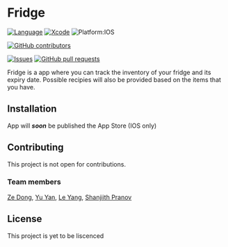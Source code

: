 # Fridge

[![Language](http://img.shields.io/badge/swift-5-orange.svg?style=flat)](https://developer.apple.com/swift)
[![Xcode](http://img.shields.io/badge/xcode-12.2-red.svg?style=flat)](https://developer.apple.com/xcode)
![Platform:IOS](https://img.shields.io/badge/platform-IOS-lightgrey)

[![GitHub contributors](https://img.shields.io/github/contributors/swiftaccelerator2020/Fridge-Group12)](https://github.com/swiftaccelerator2020/Fridge-Group12/graphs/contributors)

[![Issues](https://img.shields.io/github/issues/swiftaccelerator2020/Fridge-Group12)](https://github.com/swiftaccelerator2020/Fridge-Group12/issues)
[![GitHub pull requests](https://img.shields.io/github/issues-pr/swiftaccelerator2020/Fridge-Group12)](https://github.com/swiftaccelerator2020/Fridge-Group12/pulls)

Fridge is a app where you can track the inventory of your fridge and its expiry date. Possible recipies will also be provided based on the items that you have.

## Installation

App will <b><i>soon</i></b> be published the App Store (IOS only)

## Contributing

This project is not open for contributions. 

### Team members 

[Ze Dong](https://github.com/sawzedong), 
[Yu Yan](https://github.com/Compsognathus07), 
[Le Yang](https://github.com/leCloudy), 
[Shanjiith Pranov](https://github.com/Shanjiith-Pranov) 

## License
This project is yet to be liscenced
